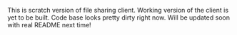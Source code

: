 This is scratch version of file sharing client. Working version of the client is yet to be built. Code base looks pretty dirty right now. Will be updated soon with real README next time!
